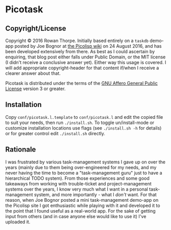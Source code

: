 Picotask
========

Copyright/License
-----------------

Copyright © 2016 Rowan Thorpe. Initially based entirely on a `taskdb` demo-app
posted by Joe Bognor at [the Picolisp wiki](http://picolisp.com/wiki/?taskdb)
on 24 August 2016, and has been developed extensively from there. As best as I
could ascertain by enquiring, that blog post either falls under Public Domain,
or the MIT license (I didn't receive a conclusive answer yet). Either way this
usage is covered. I will add appropriate copyright-header for that content
if/when I receive a clearer answer about that.

Picotask is distributed under the terms of the [GNU Affero General Public
License](https://www.gnu.org/licenses/agpl-3.0.html) version 3 or greater.

Installation
------------

Copy `conf/picotask.l.template` to `conf/picotask.l` and edit the copied file to
suit your needs, then run `./install.sh`. To toggle un/install-mode or customize
installation locations use flags (see `./install.sh -h` for details) or for
greater control edit `./install.sh` directly.

Rationale
---------

I was frustrated by various task-management systems I gave up on over the years
(mainly due to them being over-engineered for my needs, and my never having the
time to become a "task-management guru" just to have a hierarchical TODO
system). From those experiences and some good takeaways from working with
trouble-ticket and project-management systems over the years, I know very much
what I want in a personal task-management system, and more importantly - what I
*don't* want. For that reason, when Joe Bognor posted a mini task-management
demo-app on the Picolisp site I got enthusiastic while playing with it and
developed it to the point that I found useful as a real-world app. For the sake
of getting input from others (and in case anyone else would like to use it)
I've uploaded it.

